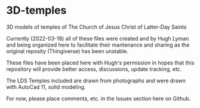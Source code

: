 # 3D-temples
3D models of temples of The Church of Jesus Christ of Latter-Day Saints

Currently (2022-03-18) all of these files were created and by Hugh Lyman and being organized here to facilitate their mantenance and sharing as the original reposity (Thingiverse) has been unstable.

These files have been placed here with Hugh's permission in hopes that this repository will provide better access, discussions, update tracking, etc.

The LDS Temples included are drawn from photographs and were drawn with AutoCad 11, solid modeling.

For now, please place comments, etc. in the Issues section here on Github.
